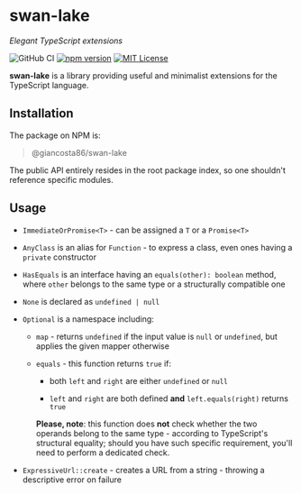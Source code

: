 # swan-lake

_Elegant TypeScript extensions_

![GitHub CI](https://github.com/giancosta86/swan-lake/actions/workflows/publish-to-npm.yml/badge.svg)
[![npm version](https://badge.fury.io/js/@giancosta86%2Fswan-lake.svg)](https://badge.fury.io/js/@giancosta86%2Fswan-lake)
[![MIT License](https://img.shields.io/badge/license-MIT-blue.svg?style=flat)](/LICENSE)

**swan-lake** is a library providing useful and minimalist extensions for the TypeScript language.

## Installation

The package on NPM is:

> @giancosta86/swan-lake

The public API entirely resides in the root package index, so one shouldn't reference specific modules.

## Usage

- `ImmediateOrPromise<T>` - can be assigned a `T` or a `Promise<T>`

- `AnyClass` is an alias for `Function` - to express a class, even ones having a `private` constructor

- `HasEquals` is an interface having an `equals(other): boolean` method, where `other` belongs to the same type or a structurally compatible one

- `None` is declared as `undefined | null`

- `Optional` is a namespace including:

  - `map` - returns `undefined` if the input value is `null` or `undefined`, but applies the given mapper otherwise

  - `equals` - this function returns `true` if:

    - both `left` and `right` are either `undefined` or `null`

    - `left` and `right` are both defined **and** `left.equals(right)` returns `true`

    **Please, note**: this function does **not** check whether the two operands belong to the same type - according to TypeScript's structural equality; should you have such specific requirement, you'll need to perform a dedicated check.

- `ExpressiveUrl::create` - creates a URL from a string - throwing a descriptive error on failure
